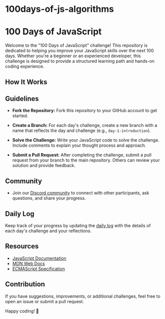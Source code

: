 # 100days-of-js-algorithms
# 100 Days of JavaScript

Welcome to the "100 Days of JavaScript" challenge! This repository is dedicated to helping you improve your JavaScript skills over the next 100 days. Whether you're a beginner or an experienced developer, this challenge is designed to provide a structured learning path and hands-on coding experience.

## How It Works




## Guidelines

- **Fork the Repository:** Fork this repository to your GitHub account to get started.

- **Create a Branch:** For each day's challenge, create a new branch with a name that reflects the day and challenge (e.g., `day-1-introduction`).

- **Solve the Challenge:** Write your JavaScript code to solve the challenge. Include comments to explain your thought process and approach.

- **Submit a Pull Request:** After completing the challenge, submit a pull request from your branch to the main repository. Others can review your solution and provide feedback.

## Community

- Join our [Discord community](#) to connect with other participants, ask questions, and share your progress.

## Daily Log

Keep track of your progress by updating the [daily log](daily-log.md) with the details of each day's challenge and your reflections.

## Resources

- [JavaScript Documentation](https://developer.mozilla.org/en-US/docs/Web/JavaScript)
- [MDN Web Docs](https://developer.mozilla.org/)
- [ECMAScript Specification](https://www.ecma-international.org/ecma-262/)

## Contribution

If you have suggestions, improvements, or additional challenges, feel free to open an issue or submit a pull request.

Happy coding! 🚀
